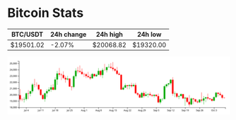 # Bitcoin Stats

BTC/USDT|24h change|24h high|24h low|
|---|---|---|---|
|$19501.02|-2.07%|$20068.82|$19320.00|

<img src="./chart.svg">
